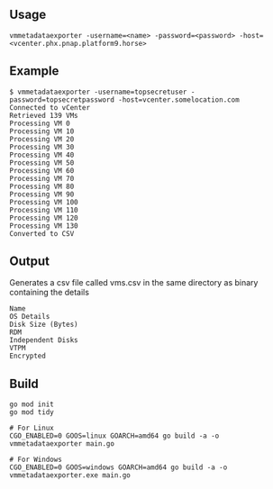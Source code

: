 ## Usage

```
vmmetadataexporter -username=<name> -password=<password> -host=<vcenter.phx.pnap.platform9.horse>
```

## Example

```
$ vmmetadataexporter -username=topsecretuser -password=topsecretpassword -host=vcenter.somelocation.com
Connected to vCenter
Retrieved 139 VMs
Processing VM 0
Processing VM 10
Processing VM 20
Processing VM 30
Processing VM 40
Processing VM 50
Processing VM 60
Processing VM 70
Processing VM 80
Processing VM 90
Processing VM 100
Processing VM 110
Processing VM 120
Processing VM 130
Converted to CSV
```

## Output

Generates a csv file called vms.csv in the same directory as binary containing the details

    Name
    OS Details
    Disk Size (Bytes)
    RDM
    Independent Disks
    VTPM
    Encrypted

## Build

```
go mod init
go mod tidy

# For Linux
CGO_ENABLED=0 GOOS=linux GOARCH=amd64 go build -a -o vmmetadataexporter main.go

# For Windows
CGO_ENABLED=0 GOOS=windows GOARCH=amd64 go build -a -o vmmetadataexporter.exe main.go
```